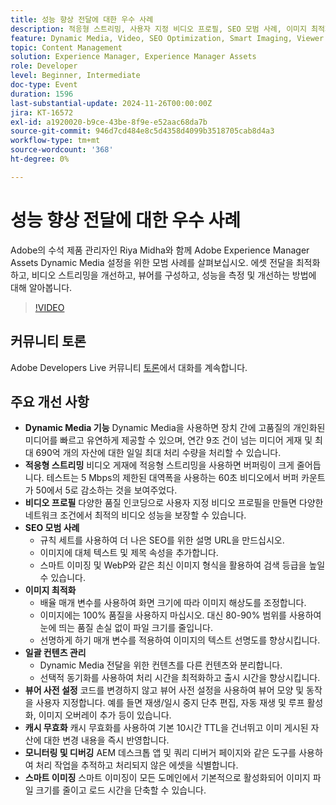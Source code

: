 ```yaml
---
title: 성능 향상 전달에 대한 우수 사례
description: 적응형 스트리밍, 사용자 지정 비디오 프로필, SEO 모범 사례, 이미지 최적화, 벌크 콘텐츠 관리, 뷰어 사전 설정, 캐시 무효화 및 스마트 이미징을 활용하여 Dynamic Media에서 미디어 전달 및 성능을 최적화합니다.
feature: Dynamic Media, Video, SEO Optimization, Smart Imaging, Viewer Presets, Best Practices
topic: Content Management
solution: Experience Manager, Experience Manager Assets
role: Developer
level: Beginner, Intermediate
doc-type: Event
duration: 1596
last-substantial-update: 2024-11-26T00:00:00Z
jira: KT-16572
exl-id: a1920020-b9ce-43be-8f9e-e52aac68da7b
source-git-commit: 946d7cd484e8c5d4358d4099b3518705cab8d4a3
workflow-type: tm+mt
source-wordcount: '368'
ht-degree: 0%

---
```


# 성능 향상 전달에 대한 우수 사례

Adobe의 수석 제품 관리자인 Riya Midha와 함께 Adobe Experience Manager Assets Dynamic Media 설정을 위한 모범 사례를 살펴보십시오. 에셋 전달을 최적화하고, 비디오 스트리밍을 개선하고, 뷰어를 구성하고, 성능을 측정 및 개선하는 방법에 대해 알아봅니다.

>[!VIDEO](https://video.tv.adobe.com/v/3440399/?learn=on&enablevpops)

## 커뮤니티 토론

Adobe Developers Live 커뮤니티 [토론](https://adobe.ly/3YGedpb)에서 대화를 계속합니다.

## 주요 개선 사항

* **Dynamic Media 기능** Dynamic Media을 사용하면 장치 간에 고품질의 개인화된 미디어를 빠르고 유연하게 제공할 수 있으며, 연간 9조 건이 넘는 미디어 게재 및 최대 690억 개의 자산에 대한 일일 최대 처리 수량을 처리할 수 있습니다.
* **적응형 스트리밍** 비디오 게재에 적응형 스트리밍을 사용하면 버퍼링이 크게 줄어듭니다. 테스트는 5 Mbps의 제한된 대역폭을 사용하는 60초 비디오에서 버퍼 카운트가 50에서 5로 감소하는 것을 보여주었다.
* **비디오 프로필** 다양한 품질 인코딩으로 사용자 지정 비디오 프로필을 만들면 다양한 네트워크 조건에서 최적의 비디오 성능을 보장할 수 있습니다.
* **SEO 모범 사례**
   * 규칙 세트를 사용하여 더 나은 SEO를 위한 설명 URL을 만드십시오.
   * 이미지에 대체 텍스트 및 제목 속성을 추가합니다.
   * 스마트 이미징 및 WebP와 같은 최신 이미지 형식을 활용하여 검색 등급을 높일 수 있습니다.
* **이미지 최적화**
   * 배율 매개 변수를 사용하여 화면 크기에 따라 이미지 해상도를 조정합니다.
   * 이미지에는 100% 품질을 사용하지 마십시오. 대신 80-90% 범위를 사용하여 눈에 띄는 품질 손실 없이 파일 크기를 줄입니다.
   * 선명하게 하기 매개 변수를 적용하여 이미지의 텍스트 선명도를 향상시킵니다.
* **일괄 컨텐츠 관리**
   * Dynamic Media 전달을 위한 컨텐츠를 다른 컨텐츠와 분리합니다.
   * 선택적 동기화를 사용하여 처리 시간을 최적화하고 출시 시간을 향상시킵니다.
* **뷰어 사전 설정** 코드를 변경하지 않고 뷰어 사전 설정을 사용하여 뷰어 모양 및 동작을 사용자 지정합니다. 예를 들면 재생/일시 중지 단추 편집, 자동 재생 및 루프 활성화, 이미지 오버레이 추가 등이 있습니다.
* **캐시 무효화** 캐시 무효화를 사용하여 기본 10시간 TTL을 건너뛰고 이미 게시된 자산에 대한 변경 내용을 즉시 반영합니다.
* **모니터링 및 디버깅** AEM 데스크톱 앱 및 쿼리 디버거 페이지와 같은 도구를 사용하여 처리 작업을 추적하고 처리되지 않은 에셋을 식별합니다.
* **스마트 이미징** 스마트 이미징이 모든 도메인에서 기본적으로 활성화되어 이미지 파일 크기를 줄이고 로드 시간을 단축할 수 있습니다.
